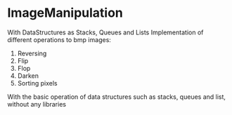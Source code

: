 # ImageManipulation
With DataStructures as Stacks, Queues and Lists
Implementation of different operations to bmp images:
1. Reversing
2. Flip
3. Flop
4. Darken
5. Sorting pixels

With the basic operation of data structures such as stacks, queues and list, without any libraries
